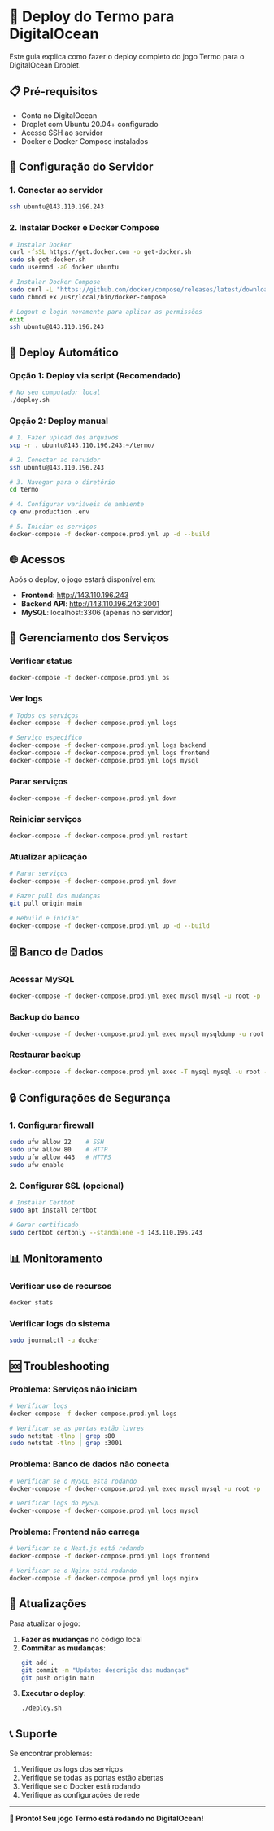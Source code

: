 # 🚀 Deploy do Termo para DigitalOcean

Este guia explica como fazer o deploy completo do jogo Termo para o DigitalOcean Droplet.

## 📋 Pré-requisitos

- Conta no DigitalOcean
- Droplet com Ubuntu 20.04+ configurado
- Acesso SSH ao servidor
- Docker e Docker Compose instalados

## 🔧 Configuração do Servidor

### 1. Conectar ao servidor
```bash
ssh ubuntu@143.110.196.243
```

### 2. Instalar Docker e Docker Compose
```bash
# Instalar Docker
curl -fsSL https://get.docker.com -o get-docker.sh
sudo sh get-docker.sh
sudo usermod -aG docker ubuntu

# Instalar Docker Compose
sudo curl -L "https://github.com/docker/compose/releases/latest/download/docker-compose-$(uname -s)-$(uname -m)" -o /usr/local/bin/docker-compose
sudo chmod +x /usr/local/bin/docker-compose

# Logout e login novamente para aplicar as permissões
exit
ssh ubuntu@143.110.196.243
```

## 🚀 Deploy Automático

### Opção 1: Deploy via script (Recomendado)
```bash
# No seu computador local
./deploy.sh
```

### Opção 2: Deploy manual
```bash
# 1. Fazer upload dos arquivos
scp -r . ubuntu@143.110.196.243:~/termo/

# 2. Conectar ao servidor
ssh ubuntu@143.110.196.243

# 3. Navegar para o diretório
cd termo

# 4. Configurar variáveis de ambiente
cp env.production .env

# 5. Iniciar os serviços
docker-compose -f docker-compose.prod.yml up -d --build
```

## 🌐 Acessos

Após o deploy, o jogo estará disponível em:

- **Frontend**: http://143.110.196.243
- **Backend API**: http://143.110.196.243:3001
- **MySQL**: localhost:3306 (apenas no servidor)

## 🔧 Gerenciamento dos Serviços

### Verificar status
```bash
docker-compose -f docker-compose.prod.yml ps
```

### Ver logs
```bash
# Todos os serviços
docker-compose -f docker-compose.prod.yml logs

# Serviço específico
docker-compose -f docker-compose.prod.yml logs backend
docker-compose -f docker-compose.prod.yml logs frontend
docker-compose -f docker-compose.prod.yml logs mysql
```

### Parar serviços
```bash
docker-compose -f docker-compose.prod.yml down
```

### Reiniciar serviços
```bash
docker-compose -f docker-compose.prod.yml restart
```

### Atualizar aplicação
```bash
# Parar serviços
docker-compose -f docker-compose.prod.yml down

# Fazer pull das mudanças
git pull origin main

# Rebuild e iniciar
docker-compose -f docker-compose.prod.yml up -d --build
```

## 🗄️ Banco de Dados

### Acessar MySQL
```bash
docker-compose -f docker-compose.prod.yml exec mysql mysql -u root -p
```

### Backup do banco
```bash
docker-compose -f docker-compose.prod.yml exec mysql mysqldump -u root -p termo_game > backup.sql
```

### Restaurar backup
```bash
docker-compose -f docker-compose.prod.yml exec -T mysql mysql -u root -p termo_game < backup.sql
```

## 🔒 Configurações de Segurança

### 1. Configurar firewall
```bash
sudo ufw allow 22    # SSH
sudo ufw allow 80    # HTTP
sudo ufw allow 443   # HTTPS
sudo ufw enable
```

### 2. Configurar SSL (opcional)
```bash
# Instalar Certbot
sudo apt install certbot

# Gerar certificado
sudo certbot certonly --standalone -d 143.110.196.243
```

## 📊 Monitoramento

### Verificar uso de recursos
```bash
docker stats
```

### Verificar logs do sistema
```bash
sudo journalctl -u docker
```

## 🆘 Troubleshooting

### Problema: Serviços não iniciam
```bash
# Verificar logs
docker-compose -f docker-compose.prod.yml logs

# Verificar se as portas estão livres
sudo netstat -tlnp | grep :80
sudo netstat -tlnp | grep :3001
```

### Problema: Banco de dados não conecta
```bash
# Verificar se o MySQL está rodando
docker-compose -f docker-compose.prod.yml exec mysql mysql -u root -p

# Verificar logs do MySQL
docker-compose -f docker-compose.prod.yml logs mysql
```

### Problema: Frontend não carrega
```bash
# Verificar se o Next.js está rodando
docker-compose -f docker-compose.prod.yml logs frontend

# Verificar se o Nginx está rodando
docker-compose -f docker-compose.prod.yml logs nginx
```

## 🔄 Atualizações

Para atualizar o jogo:

1. **Fazer as mudanças** no código local
2. **Commitar as mudanças**:
   ```bash
   git add .
   git commit -m "Update: descrição das mudanças"
   git push origin main
   ```
3. **Executar o deploy**:
   ```bash
   ./deploy.sh
   ```

## 📞 Suporte

Se encontrar problemas:

1. Verifique os logs dos serviços
2. Verifique se todas as portas estão abertas
3. Verifique se o Docker está rodando
4. Verifique as configurações de rede

---

**🎉 Pronto! Seu jogo Termo está rodando no DigitalOcean!**